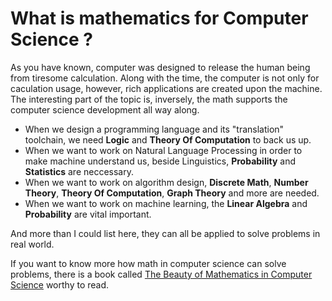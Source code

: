 # What is mathematics for Computer Science ?

As you have known, computer was designed to release the human being from tiresome calculation. Along with the time, the computer is not only for caculation usage, however, rich applications are created upon the machine. The interesting part of the topic is, inversely, the math supports the computer science development all way along.
* When we design a programming language and its "translation" toolchain, we need __Logic__ and __Theory Of Computation__ to back us up.
* When we want to work on Natural Language Processing in order to make machine understand us, beside Linguistics, __Probability__ and __Statistics__ are neccessary.
* When we want to work on algorithm design, __Discrete Math__, __Number Theory__, __Theory Of Computation__, __Graph Theory__ and more are needed.
* When we want to work on machine learning, the __Linear Algebra__ and __Probability__ are vital important.

And more than I could list here, they can all be applied to solve problems in real world.

If you want to know more how math in computer science can solve problems, there is a book called [
The Beauty of Mathematics in Computer Science](https://www.amazon.com/Beauty-Mathematics-Computer-Science/dp/1138049603/ref=sr_1_3?ie=UTF8&qid=1547280867&sr=8-3&keywords=Beauty+of+Mathematics) worthy to read.

